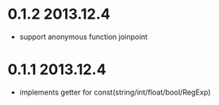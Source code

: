 
0.1.2 2013.12.4
==================
* support anonymous function joinpoint 


0.1.1 2013.12.4
==================
* implements getter for const(string/int/float/bool/RegExp) 
